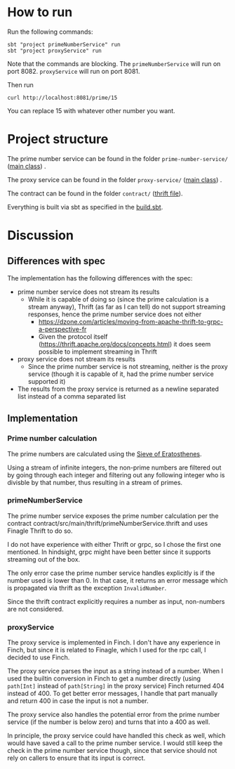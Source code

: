 # How to run

Run the following commands:

```
sbt "project primeNumberService" run
sbt "project proxyService" run
```

Note that the commands are blocking. The `primeNumberService` will run on port 8082.
`proxyService` will run on port 8081.

Then run

```
curl http://localhost:8081/prime/15
```

You can replace 15 with whatever other number you want.

# Project structure

The prime number service can be found in the
folder `prime-number-service/` ([main class](prime-number-service/src/main/scala/dk/alfabetacain/backendtest/primenumberservice/Main.scala))
.

The proxy service can be found in the
folder `proxy-service/` ([main class](proxy-service/src/main/scala/dk/alfabetacain/backendtest/proxyservice/Main.scala))
.

The contract can be found in the folder `contract/` ([thrift file](contract/src/main/thrift/primeNumberService.thrift)).

Everything is built via sbt as specified in the [build.sbt](build.sbt).

# Discussion

## Differences with spec

The implementation has the following differences with the spec:

- prime number service does not stream its results
    - While it is capable of doing so (since the prime calculation is a stream anyway), Thrift (as far as I can tell) do
      not support streaming responses, hence the prime number service does not either
        - https://dzone.com/articles/moving-from-apache-thrift-to-grpc-a-perspective-fr
        - Given the protocol itself (https://thrift.apache.org/docs/concepts.html) it does seem possible to implement
          streaming in Thrift
- proxy service does not stream its results
    - Since the prime number service is not streaming, neither is the proxy service (though it is capable of it, had the
      prime number service supported it)
- The results from the proxy service is returned as a newline separated list instead of a comma separated list

## Implementation

### Prime number calculation

The prime numbers are calculated using the [Sieve of Eratosthenes](https://en.wikipedia.org/wiki/Sieve_of_Eratosthenes).

Using a stream of infinite integers, the non-prime numbers are filtered out by going through each integer and filtering
out any following integer who is divisble by that number, thus resulting in a stream of primes.

### primeNumberService

The prime number service exposes the prime number calculation per the contract
contract/src/main/thrift/primeNumberService.thrift and uses Finagle Thrift to do so.

I do not have experience with either Thrift or grpc, so I chose the first one mentioned. In hindsight, grpc might have
been better since it supports streaming out of the box.

The only error case the prime number service handles explicitly is if the number used is lower than 0. In that case, it
returns an error message which is propagated via thrift as the exception `InvalidNumber`.

Since the thrift contract explicitly requires a number as input, non-numbers are not considered.

### proxyService

The proxy service is implemented in Finch. I don't have any experience in Finch, but since it is related to Finagle,
which I used for the rpc call, I decided to use Finch.

The proxy service parses the input as a string instead of a number. When I used the builtin conversion in Finch to get a
number directly (using `path[Int]` instead of `path[String]` in the proxy service) Finch returned 404 instead of 400. To
get better error messages, I handle that part manually and return 400 in case the input is not a number.

The proxy service also handles the potential error from the prime number service (if the number is below zero) and turns
that into a 400 as well.

In principle, the proxy service could have handled this check as well, which would have saved a call to the prime number
service. I would still keep the check in the prime number service though, since that service should not rely on callers
to ensure that its input is correct. 
